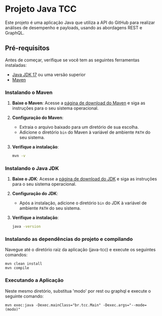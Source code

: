 # Projeto Java TCC

Este projeto é uma aplicação Java que utiliza a API do GitHub para realizar análises de desempenho e payloads, usando as abordagens REST e GraphQL.

## Pré-requisitos

Antes de começar, verifique se você tem as seguintes ferramentas instaladas:

- [Java JDK 17](https://www.oracle.com/java/technologies/javase-jdk17-downloads.html) ou uma versão superior
- [Maven](https://maven.apache.org/download.cgi)

### Instalando o Maven

1. **Baixe o Maven**: Acesse a [página de download do Maven](https://maven.apache.org/download.cgi) e siga as instruções para o seu sistema operacional.
   
2. **Configuração do Maven**:
   - Extraia o arquivo baixado para um diretório de sua escolha.
   - Adicione o diretório `bin` do Maven à variável de ambiente `PATH` do seu sistema.

3. **Verifique a instalação**:
    ```bash
   mvn -v

### Instalando o Java JDK

1. **Baixe o JDK**: Acesse a [página de download do JDK](https://www.oracle.com/java/technologies/javase-jdk17-downloads.html) e siga as instruções para o seu sistema operacional.
   
2. **Configuração do JDK**:
   - Após a instalação, adicione o diretório `bin` do JDK à variável de ambiente `PATH` do seu sistema.

3. **Verifique a instalação**:
    ```bash
   java -version

### Instalando as dependências do projeto e compilando

Navegue até o diretório raiz da aplicação (java-tcc) e execute os seguintes comandos:

    mvn clean install
    mvn compile


### Executando a Aplicação

Neste mesmo diretório, substitua 'modo' por rest ou graphql e execute o seguinte comando:

    mvn exec:java -Dexec.mainClass="br.tcc.Main" -Dexec.args="--mode=(modo)"
